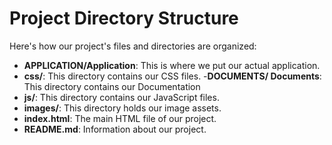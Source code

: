 # Project Directory Structure

Here's how our project's files and directories are organized:

- **APPLICATION/Application**: This is where we put our actual application.
- **css/**: This directory contains our CSS files.
-**DOCUMENTS/ Documents**: This directory contains our Documentation
- **js/**: This directory contains our JavaScript files.
- **images/**: This directory holds our image assets.
- **index.html**: The main HTML file of our project.
- **README.md**: Information about our project.